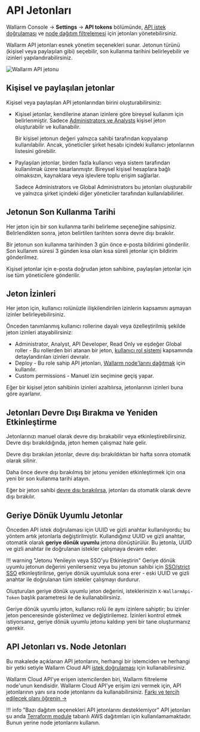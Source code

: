 [user-roles-article]:       ../../user-guides/settings/users.md#user-roles
[img-api-tokens-edit]:      ../../images/api-tokens-edit.png

# API Jetonları

Wallarm Console → **Settings** → **API tokens** bölümünde, [API istek doğrulaması](../../api/overview.md) ve [node dağıtım filtrelemesi](../../installation/supported-deployment-options.md) için jetonları yönetebilirsiniz.

Wallarm API jetonları esnek yönetim seçenekleri sunar. Jetonun türünü (kişisel veya paylaşılan gibi) seçebilir, son kullanma tarihini belirleyebilir ve izinleri yapılandırabilirsiniz.

![Wallarm API jetonu][img-api-tokens-edit]

## Kişisel ve paylaşılan jetonlar

Kişisel veya paylaşılan API jetonlarından birini oluşturabilirsiniz:

* Kişisel jetonlar, kendilerine atanan izinlere göre bireysel kullanım için belirlenmiştir. Sadece [Administrators ve Analysts](users.md#user-roles) kişisel jeton oluşturabilir ve kullanabilir.

    Bir kişisel jetonun değeri yalnızca sahibi tarafından kopyalanıp kullanılabilir. Ancak, yöneticiler şirket hesabı içindeki kullanıcı jetonlarının listesini görebilir.
* Paylaşılan jetonlar, birden fazla kullanıcı veya sistem tarafından kullanılmak üzere tasarlanmıştır. Bireysel kişisel hesaplara bağlı olmaksızın, kaynaklara veya işlevlere toplu erişim sağlarlar.

    Sadece Administrators ve Global Administrators bu jetonları oluşturabilir ve yalnızca şirket içindeki diğer yöneticiler tarafından kullanılabilirler.

## Jetonun Son Kullanma Tarihi

Her jeton için bir son kullanma tarihi belirleme seçeneğine sahipsiniz. Belirlendikten sonra, jeton belirtilen tarihten sonra devre dışı bırakılır.

Bir jetonun son kullanma tarihinden 3 gün önce e-posta bildirimi gönderilir. Son kullanım süresi 3 günden kısa olan kısa süreli jetonlar için bildirim gönderilmez.

Kişisel jetonlar için e-posta doğrudan jeton sahibine, paylaşılan jetonlar için ise tüm yöneticilere gönderilir.

## Jeton İzinleri

Her jeton için, kullanıcı rolünüzle ilişkilendirilen izinlerin kapsamını aşmayan izinler belirleyebilirsiniz.

Önceden tanımlanmış kullanıcı rollerine dayalı veya özelleştirilmiş şekilde jeton izinleri atayabilirsiniz:

* Administrator, Analyst, API Developer, Read Only ve eşdeğer Global roller - Bu rollerden biri atanan bir jeton, [kullanıcı rol sistemi](users.md#user-roles) kapsamında detaylandırılan izinleri devralır.
* Deploy - Bu role sahip API jetonları, [Wallarm node'larını dağıtmak](../../installation/supported-deployment-options.md) için kullanılır.
* Custom permissions - Manuel izin seçimine geçiş yapar.
<!--
    [OpenAPI security testing](../../fast/openapi-security-testing.md) için bir jeton oluşturmak adına, ilgili izinlere sahip özel rol gereklidir.-->

Eğer bir kişisel jeton sahibinin izinleri azaltılırsa, jetonlarının izinleri buna göre ayarlanır.

## Jetonları Devre Dışı Bırakma ve Yeniden Etkinleştirme

Jetonlarınızı manuel olarak devre dışı bırakabilir veya etkinleştirebilirsiniz. Devre dışı bırakıldığında, jeton hemen çalışmaz hale gelir.

Devre dışı bırakılan jetonlar, devre dışı bırakıldıktan bir hafta sonra otomatik olarak silinir.

Daha önce devre dışı bırakılmış bir jetonu yeniden etkinleştirmek için ona yeni bir son kullanma tarihi atayın.

Eğer bir jeton sahibi [devre dışı bırakılırsa](../../user-guides/settings/users.md#disabling-and-deleting-users), jetonları da otomatik olarak devre dışı bırakılır.

## Geriye Dönük Uyumlu Jetonlar

Önceden API istek doğrulaması için UUID ve gizli anahtar kullanılıyordu; bu yöntem artık jetonlarla değiştirilmiştir. Kullandığınız UUID ve gizli anahtar, otomatik olarak **geriye dönük uyumlu** jetona dönüştürülür. Bu jetonla, UUID ve gizli anahtar ile doğrulanan istekler çalışmaya devam eder.

!!! warning "Jetonu Yenileyin veya SSO'yu Etkinleştirin"
    Geriye dönük uyumlu jetonun değerini yenilerseniz veya bu jetonun sahibi için [SSO/strict SSO](../../admin-en/configuration-guides/sso/intro.md) etkinleştirilirse, geriye dönük uyumluluk sona erer - eski UUID ve gizli anahtar ile doğrulanan tüm istekler çalışmayı durdurur.

Oluşturulan geriye dönük uyumlu jeton değerini, isteklerinizin `X-WallarmApi-Token` başlık parametresi ile de kullanabilirsiniz.

Geriye dönük uyumlu jeton, kullanıcı rolü ile aynı izinlere sahiptir; bu izinler jeton penceresinde gösterilmez ve değiştirilemez. İzinleri kontrol etmek istiyorsanız, geriye dönük uyumlu jetonu kaldırıp yeni bir tane oluşturmanız gerekir.

## API Jetonları vs. Node Jetonları

Bu makalede açıklanan API jetonlarını, herhangi bir istemciden ve herhangi bir yetki setiyle Wallarm Cloud API [istek doğrulaması](../../api/overview.md) için kullanabilirsiniz.

Wallarm Cloud API'ye erişen istemcilerden biri, Wallarm filtreleme node'unun kendisidir. Wallarm Cloud API'ye erişim izni vermek için, API jetonlarının yanı sıra node jetonlarını da kullanabilirsiniz. [Farkı ve tercih edilecek olanı öğrenin →](../../user-guides/nodes/nodes.md#api-and-node-tokens-for-node-creation)

!!! info "Bazı dağıtım seçenekleri API jetonlarını desteklemiyor"
    API jetonları şu anda [Terraform module](../../installation/cloud-platforms/aws/terraform-module/overview.md) tabanlı AWS dağıtımları için kullanılamamaktadır. Bunun yerine node jetonlarını kullanın.